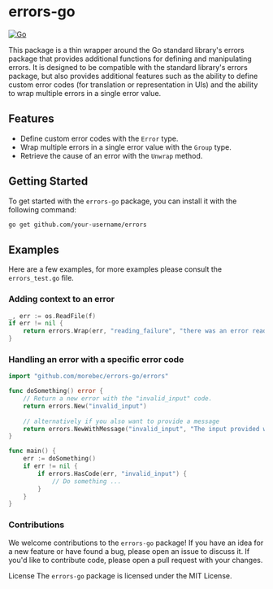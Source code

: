# errors-go
[![Go](https://github.com/Morebec/errors-go/actions/workflows/go.yml/badge.svg?branch=main)](https://github.com/Morebec/errors-go/actions/workflows/go.yml)

This package is a thin wrapper around the Go standard library's errors 
package that provides additional functions for defining and manipulating errors. It is designed to be compatible with 
the standard library's errors package, but also provides additional features such as the ability to define custom error 
codes (for translation or representation in UIs) and the ability to wrap multiple errors in a single error value.

## Features
- Define custom error codes with the `Error` type.
- Wrap multiple errors in a single error value with the `Group` type.
- Retrieve the cause of an error with the `Unwrap` method.

## Getting Started
To get started with the `errors-go` package, you can install it with the following command:

```bash
go get github.com/your-username/errors
```

## Examples 
Here are a few examples, for more examples please consult the `errors_test.go` file.
### Adding context to an error
```go
_, err := os.ReadFile(f)
if err != nil {
	return errors.Wrap(err, "reading_failure", "there was an error reading the file")
}
```



### Handling an error with a specific error code
```go
import "github.com/morebec/errors-go/errors"

func doSomething() error {
	// Return a new error with the "invalid_input" code.
	return errors.New("invalid_input")
	
	// alternatively if you also want to provide a message
	return errors.NewWithMessage("invalid_input", "The input provided was invalid.")
}

func main() {
	err := doSomething()
	if err != nil {
		if errors.HasCode(err, "invalid_input") {
		    // Do something ...
        }
	}
}
```


### Contributions
We welcome contributions to the `errors-go` package! If you have an idea for a new feature or have found a bug, 
please open an issue to discuss it. If you'd like to contribute code, please open a pull request with your changes.

License
The `errors-go` package is licensed under the MIT License.